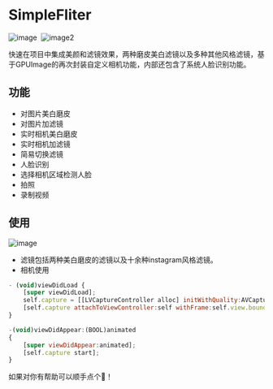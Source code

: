 # SimpleFliter
![image](https://github.com/hiETsang/SimpleFliter/blob/master/Image-2.gif)  ![image2](https://github.com/hiETsang/SimpleFliter/blob/master/Image.gif)

快速在项目中集成美颜和滤镜效果，两种磨皮美白滤镜以及多种其他风格滤镜，基于GPUImage的再次封装自定义相机功能，内部还包含了系统人脸识别功能。

## 功能
* 对图片美白磨皮
* 对图片加滤镜
* 实时相机美白磨皮
* 实时相机加滤镜
* 简易切换滤镜
* 人脸识别
* 选择相机区域检测人脸
* 拍照
* 录制视频

## 使用
![image](https://github.com/hiETsang/SimpleFliter/blob/master/FEBFD875-C6F4-4FEF-BDA0-9CECBB62807D.png)
* 滤镜包括两种美白磨皮的滤镜以及十余种instagram风格滤镜。
* 相机使用
```javascript
- (void)viewDidLoad {
    [super viewDidLoad];
    self.capture = [[LVCaptureController alloc] initWithQuality:AVCaptureSessionPresetHigh position:LVCapturePositionFront enableRecording:YES];
    [self.capture attachToViewController:self withFrame:self.view.bounds];
}

-(void)viewDidAppear:(BOOL)animated
{
    [super viewDidAppear:animated];
    [self.capture start];
}
```

如果对你有帮助可以顺手点个🌟！
